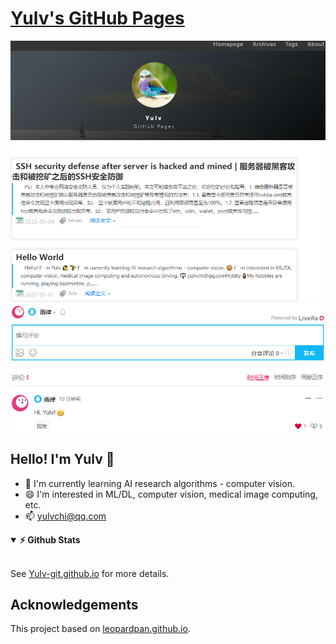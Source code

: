 <!--
 * @Author: Shuangchi He / Yulv
 * @Email: yulvchi@qq.com
 * @Date: 2022-05-01 00:38:38
 * @Motto: Entities should not be multiplied unnecessarily.
 * @LastEditors: Shuangchi He
 * @LastEditTime: 2022-05-05 15:00:26
 * @FilePath: /Yulv-git.github.io/Readme.md
 * @Description: Yulv's GitHub Pages
 * Repository: https://github.com/Yulv-git/Yulv-git.github.io
-->

# [Yulv's GitHub Pages](https://yulv-git.github.io)

![Homepage_show](./images/Homepage_show.png)
![Comments_show](./images/Comments_show.png)

## Hello! I'm Yulv 👋

- 🌱 I'm currently learning AI research algorithms - computer vision.
- 😄 I'm interested in ML/DL, computer vision, medical image computing, etc.
- 📫 <a href="mailto:yulvchi@qq.com" target="_blank">yulvchi@qq.com</a>

<details open>
    <summary><b>⚡ Github Stats </b></summary>
        <a href="https://github.com/Yulv-git"><img height="180em"
        src="https://github-readme-stats.vercel.app/api?username=Yulv-git&show_icons=true&include_all_commits=true&count_private=true&hide_border=true" alt="" /></a>
        <a href="https://github.com/Yulv-git"><img height="180em"
        src="https://github-readme-stats.vercel.app/api/top-langs/?username=Yulv-git&show_icons=true&hide_border=true&layout=compact&langs_count=12" alt="" /></a>
</details>

See [Yulv-git.github.io](https://yulv-git.github.io) for more details.

## Acknowledgements

This project based on [leopardpan.github.io](https://github.com/leopardpan/leopardpan.github.io).  

